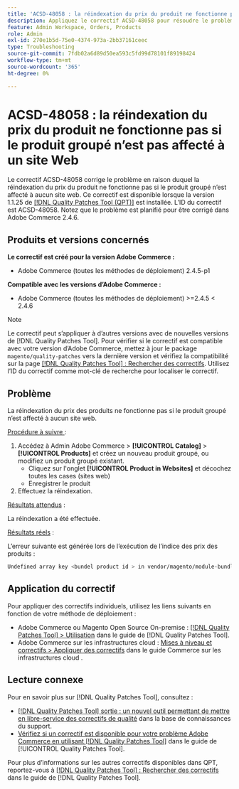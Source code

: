 ```yaml
---
title: 'ACSD-48058 : la réindexation du prix du produit ne fonctionne pas si le produit groupé n’est pas affecté à un site Web'
description: Appliquez le correctif ACSD-48058 pour résoudre le problème d’Adobe Commerce en raison duquel la réindexation du prix du produit ne fonctionne pas si le produit groupé n’est attribué à aucun site web.
feature: Admin Workspace, Orders, Products
role: Admin
exl-id: 270e1b5d-75e0-4374-973a-2bb37161ceec
type: Troubleshooting
source-git-commit: 7fdb02a6d89d50ea593c5fd99d78101f89198424
workflow-type: tm+mt
source-wordcount: '365'
ht-degree: 0%

---
```


# ACSD-48058 : la réindexation du prix du produit ne fonctionne pas si le produit groupé n’est pas affecté à un site Web

Le correctif ACSD-48058 corrige le problème en raison duquel la réindexation du prix du produit ne fonctionne pas si le produit groupé n’est affecté à aucun site web. Ce correctif est disponible lorsque la version 1.1.25 de [[!DNL Quality Patches Tool (QPT)]](https://experienceleague.adobe.com/fr/docs/commerce-operations/tools/quality-patches-tool/quality-patches-tool-to-self-serve-quality-patches) est installée. L’ID du correctif est ACSD-48058. Notez que le problème est planifié pour être corrigé dans Adobe Commerce 2.4.6.

## Produits et versions concernés

**Le correctif est créé pour la version Adobe Commerce :**

* Adobe Commerce (toutes les méthodes de déploiement) 2.4.5-p1

**Compatible avec les versions d’Adobe Commerce :**

* Adobe Commerce (toutes les méthodes de déploiement) >=2.4.5 &lt; 2.4.6

>[!NOTE]
>
>Le correctif peut s’appliquer à d’autres versions avec de nouvelles versions de [!DNL Quality Patches Tool]. Pour vérifier si le correctif est compatible avec votre version d’Adobe Commerce, mettez à jour le package `magento/quality-patches` vers la dernière version et vérifiez la compatibilité sur la page [[!DNL Quality Patches Tool] : Rechercher des correctifs](https://experienceleague.adobe.com/tools/commerce-quality-patches/index.html?lang=fr). Utilisez l’ID du correctif comme mot-clé de recherche pour localiser le correctif.

## Problème

La réindexation du prix des produits ne fonctionne pas si le produit groupé n’est affecté à aucun site web.

<u>Procédure à suivre </u> :

1. Accédez à Admin Adobe Commerce > **[!UICONTROL Catalog]** > **[!UICONTROL Products]** et créez un nouveau produit groupé, ou modifiez un produit groupé existant.
   * Cliquez sur l&#39;onglet **[!UICONTROL Product in Websites]** et décochez toutes les cases (sites web)
   * Enregistrer le produit
1. Effectuez la réindexation.

<u>Résultats attendus</u> :

La réindexation a été effectuée.

<u>Résultats réels</u> :

L’erreur suivante est générée lors de l’exécution de l’indice des prix des produits :

```bash
Undefined array key <bundel product id > in vendor/magento/module-bundle/Model/ResourceModel/Indexer/Price/DisabledProductOptionPriceModifier.php on line 117
```

## Application du correctif

Pour appliquer des correctifs individuels, utilisez les liens suivants en fonction de votre méthode de déploiement :

* Adobe Commerce ou Magento Open Source On-premise : [[!DNL Quality Patches Tool] > Utilisation](/help/tools/quality-patches-tool/usage.md) dans le guide de [!DNL Quality Patches Tool].
* Adobe Commerce sur les infrastructures cloud : [Mises à niveau et correctifs > Appliquer des correctifs](https://experienceleague.adobe.com/docs/commerce-cloud-service/user-guide/develop/upgrade/apply-patches.html?lang=fr) dans le guide Commerce sur les infrastructures cloud .

## Lecture connexe

Pour en savoir plus sur [!DNL Quality Patches Tool], consultez :

* [[!DNL Quality Patches Tool] sortie : un nouvel outil permettant de mettre en libre-service des correctifs de qualité](https://experienceleague.adobe.com/fr/docs/commerce-operations/tools/quality-patches-tool/quality-patches-tool-to-self-serve-quality-patches) dans la base de connaissances du support.
* [Vérifiez si un correctif est disponible pour votre problème Adobe Commerce en utilisant [!DNL Quality Patches Tool]](/help/tools/quality-patches-tool/patches-available-in-qpt/check-patch-for-magento-issue-with-magento-quality-patches.md) dans le guide de [!UICONTROL Quality Patches Tool].


Pour plus d’informations sur les autres correctifs disponibles dans QPT, reportez-vous à [[!DNL Quality Patches Tool] : Rechercher des correctifs](https://experienceleague.adobe.com/tools/commerce-quality-patches/index.html?lang=fr) dans le guide de [!DNL Quality Patches Tool].
